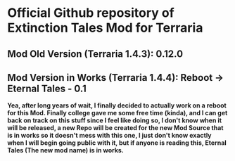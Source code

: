 # Official Github repository of Extinction Tales Mod for Terraria
## Mod Old Version (Terraria 1.4.3): 0.12.0
## Mod Version in Works (Terraria 1.4.4): Reboot -> Eternal Tales - 0.1
**Yea, after long years of wait, I finally decided to actually work on a reboot for this Mod. Finally college gave me some free time (kinda), and I can get back on track on this stuff since I feel like doing so, I don't know when it will be released, a new Repo will be created for the new Mod Source that is in works so it doesn't mess with this one, I just don't know exactly when I will begin going public with it, but if anyone is reading this, Eternal Tales (The new mod name) is in works.**
